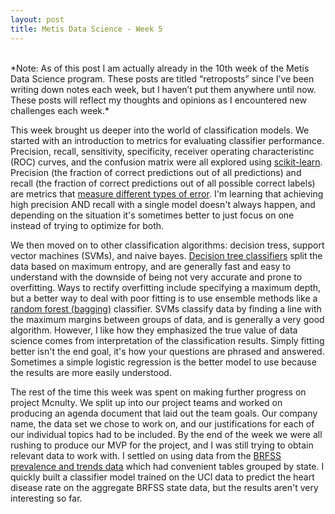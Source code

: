 ```yaml
---
layout: post
title: Metis Data Science - Week 5
---
```

<br>
*Note: As of this post I am actually already in the 10th week of the Metis Data Science program. These posts are titled “retroposts” since I’ve been writing down notes each week, but I haven’t put them anywhere until now. These posts will reflect my thoughts and opinions as I encountered new challenges each week.*

<br>

This week brought us deeper into the world of classification models. We started with an introduction to metrics for evaluating classifier performance. Precision, recall, sensitivity, specificity, receiver operating characteristinc (ROC) curves, and the confusion matrix were all explored using [scikit-learn](http://scikit-learn.org/stable/modules/model_evaluation.html#classification-metrics). Precision (the fraction of correct predictions out of all predictions) and recall (the fraction of correct predictions out of all possible correct labels) are metrics that [measure different types of error](http://en.wikipedia.org/wiki/Type_I_and_type_II_errors). I'm learning that achieving high precision AND recall with a single model doesn't always happen, and depending on the situation it's sometimes better to just focus on one instead of trying to optimize for both.

We then moved on to other classification algorithms: decision tress, support vector machines (SVMs), and naive bayes. [Decision tree classifiers](http://scikit-learn.org/stable/modules/tree.html) split the data based on maximum entropy, and are generally fast and easy to understand with the downside of being not very accurate and prone to overfitting. Ways to rectify overfitting include specifying a maximum depth, but a better way to deal with poor fitting is to use ensemble methods like a [random forest (bagging)](http://scikit-learn.org/stable/modules/ensemble.html#random-forests) classifier. SVMs classify data by finding a line with the maximum margins between groups of data, and is generally a very good algorithm. However, I like how they emphasized the true value of data science comes from interpretation of the classification results. Simply fitting better isn't the end goal, it's how your questions are phrased and answered. Sometimes a simple logistic regression is the better model to use because the results are more easily understood.

The rest of the time this week was spent on making further progress on project Mcnulty. We split up into our project teams and worked on producing an agenda document that laid out the team goals. Our company name, the data set we chose to work on, and our justifications for each of our individual topics had to be included. By the end of the week we were all rushing to produce our MVP for the project, and I was still trying to obtain relevant data to work with. I settled on using data from the [BRFSS prevalence and trends data](http://apps.nccd.cdc.gov/brfss/index.asp) which had convenient tables grouped by state. I quickly built a classifier model trained on the UCI data to predict the heart disease rate on the aggregate BRFSS state data, but the results aren't very interesting so far.